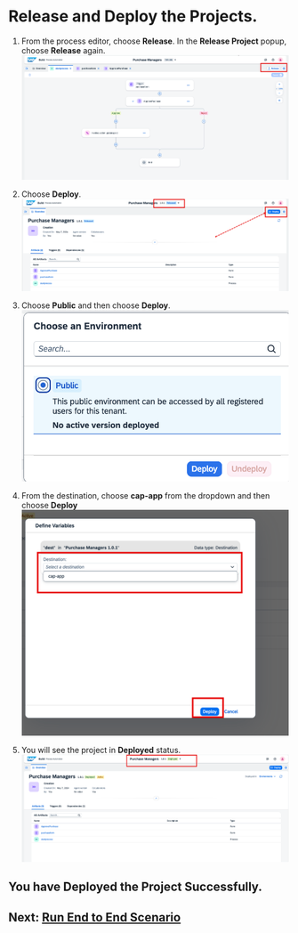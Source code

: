 # Release and Deploy the Projects.

1. From the process editor, choose **Release**. In the **Release Project** popup, choose **Release** again.
![](./images/chooserelease.png)

2. Choose **Deploy**.
![](./images/choosedeploy.png)

3. Choose **Public** and then choose **Deploy**.
![](./images/deploy1.png)

4. From the destination, choose **cap-app** from the dropdown and then choose **Deploy**
![](./images/deploy.png)

5. You will see the project in **Deployed** status.
![](./images/status.png)

## You have Deployed the Project Successfully. 

## Next: [Run End to End Scenario](../e2e/README.md)
